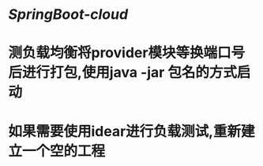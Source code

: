 # ***SpringBoot-cloud***

# 测负载均衡将provider模块等换端口号后进行打包,使用java -jar 包名的方式启动
# 如果需要使用idear进行负载测试,重新建立一个空的工程
